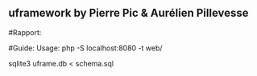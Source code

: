 ## uframework by Pierre Pic & Aurélien Pillevesse

#Rapport:

#Guide:
Usage:
php -S localhost:8080 -t web/

sqlite3 uframe.db < schema.sql